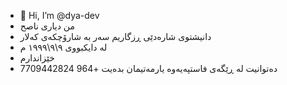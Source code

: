 - 👋 Hi, I’m @dya-dev
- من دیاری ناصح
- دانیشتوی شارەدێی ڕزگاریم سەر بە شارۆچکەی کەلار
- لە دایکبووی ٩\٩\١٩٩٩ م 
- خێزاندارم
- دەتوانیت لە ڕێگەی فاستپەیەوە یارمەتیمان بدەیت
+964 7709442824
<!---
dya-dev/dya-dev is a ✨ special ✨ repository because its `README.md` (this file) appears on your GitHub profile.
You can click the Preview link to take a look at your changes.
--->
